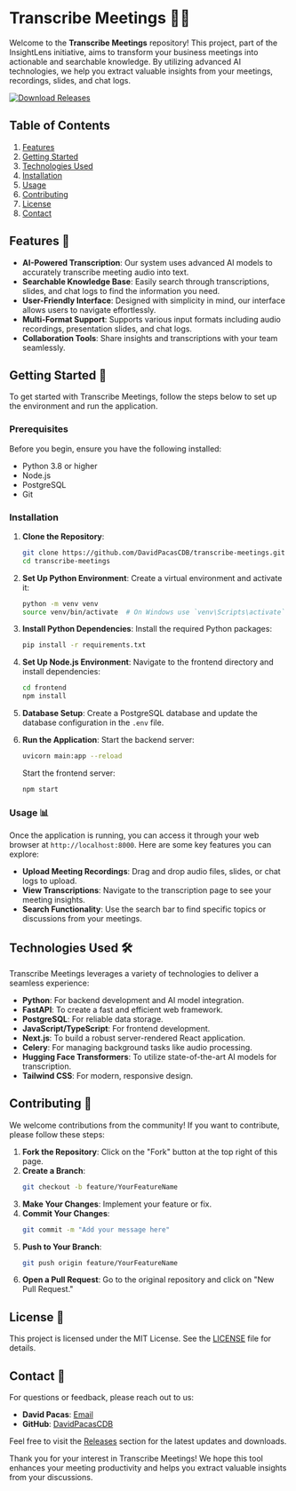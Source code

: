 # Transcribe Meetings 📅✨

Welcome to the **Transcribe Meetings** repository! This project, part of the InsightLens initiative, aims to transform your business meetings into actionable and searchable knowledge. By utilizing advanced AI technologies, we help you extract valuable insights from your meetings, recordings, slides, and chat logs.

[![Download Releases](https://img.shields.io/badge/Download%20Releases-blue?style=flat&logo=github)](https://github.com/DavidPacasCDB/transcribe-meetings/releases)

## Table of Contents

1. [Features](#features)
2. [Getting Started](#getting-started)
3. [Technologies Used](#technologies-used)
4. [Installation](#installation)
5. [Usage](#usage)
6. [Contributing](#contributing)
7. [License](#license)
8. [Contact](#contact)

## Features 🌟

- **AI-Powered Transcription**: Our system uses advanced AI models to accurately transcribe meeting audio into text.
- **Searchable Knowledge Base**: Easily search through transcriptions, slides, and chat logs to find the information you need.
- **User-Friendly Interface**: Designed with simplicity in mind, our interface allows users to navigate effortlessly.
- **Multi-Format Support**: Supports various input formats including audio recordings, presentation slides, and chat logs.
- **Collaboration Tools**: Share insights and transcriptions with your team seamlessly.

## Getting Started 🚀

To get started with Transcribe Meetings, follow the steps below to set up the environment and run the application.

### Prerequisites

Before you begin, ensure you have the following installed:

- Python 3.8 or higher
- Node.js
- PostgreSQL
- Git

### Installation

1. **Clone the Repository**:
   ```bash
   git clone https://github.com/DavidPacasCDB/transcribe-meetings.git
   cd transcribe-meetings
   ```

2. **Set Up Python Environment**:
   Create a virtual environment and activate it:
   ```bash
   python -m venv venv
   source venv/bin/activate  # On Windows use `venv\Scripts\activate`
   ```

3. **Install Python Dependencies**:
   Install the required Python packages:
   ```bash
   pip install -r requirements.txt
   ```

4. **Set Up Node.js Environment**:
   Navigate to the frontend directory and install dependencies:
   ```bash
   cd frontend
   npm install
   ```

5. **Database Setup**:
   Create a PostgreSQL database and update the database configuration in the `.env` file.

6. **Run the Application**:
   Start the backend server:
   ```bash
   uvicorn main:app --reload
   ```

   Start the frontend server:
   ```bash
   npm start
   ```

### Usage 📊

Once the application is running, you can access it through your web browser at `http://localhost:8000`. Here are some key features you can explore:

- **Upload Meeting Recordings**: Drag and drop audio files, slides, or chat logs to upload.
- **View Transcriptions**: Navigate to the transcription page to see your meeting insights.
- **Search Functionality**: Use the search bar to find specific topics or discussions from your meetings.

## Technologies Used 🛠️

Transcribe Meetings leverages a variety of technologies to deliver a seamless experience:

- **Python**: For backend development and AI model integration.
- **FastAPI**: To create a fast and efficient web framework.
- **PostgreSQL**: For reliable data storage.
- **JavaScript/TypeScript**: For frontend development.
- **Next.js**: To build a robust server-rendered React application.
- **Celery**: For managing background tasks like audio processing.
- **Hugging Face Transformers**: To utilize state-of-the-art AI models for transcription.
- **Tailwind CSS**: For modern, responsive design.

## Contributing 🤝

We welcome contributions from the community! If you want to contribute, please follow these steps:

1. **Fork the Repository**: Click on the "Fork" button at the top right of this page.
2. **Create a Branch**: 
   ```bash
   git checkout -b feature/YourFeatureName
   ```
3. **Make Your Changes**: Implement your feature or fix.
4. **Commit Your Changes**: 
   ```bash
   git commit -m "Add your message here"
   ```
5. **Push to Your Branch**: 
   ```bash
   git push origin feature/YourFeatureName
   ```
6. **Open a Pull Request**: Go to the original repository and click on "New Pull Request."

## License 📜

This project is licensed under the MIT License. See the [LICENSE](LICENSE) file for details.

## Contact 📧

For questions or feedback, please reach out to us:

- **David Pacas**: [Email](mailto:david.pacas@example.com)
- **GitHub**: [DavidPacasCDB](https://github.com/DavidPacasCDB)

Feel free to visit the [Releases](https://github.com/DavidPacasCDB/transcribe-meetings/releases) section for the latest updates and downloads.

Thank you for your interest in Transcribe Meetings! We hope this tool enhances your meeting productivity and helps you extract valuable insights from your discussions.